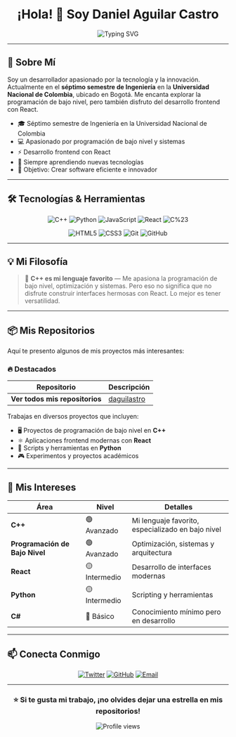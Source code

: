 <div align="center">
  
  # ¡Hola! 👋 Soy Daniel Aguilar Castro
  
  <img src="https://readme-typing-svg.herokuapp.com?font=Fira+Code&pause=1000&color=00D9FF&center=true&vCenter=true&width=435&lines=Desarrollador+de+Software;Séptimo+semestre+Ingeniería;Apasionado+por+Programación+de+Bajo+Nivel;Bogotá%2C+Colombia" alt="Typing SVG" />
  
</div>

---

## 🚀 Sobre Mí

Soy un desarrollador apasionado por la tecnología y la innovación. Actualmente en el **séptimo semestre de Ingeniería** en la **Universidad Nacional de Colombia**, ubicado en Bogotá. Me encanta explorar la programación de bajo nivel, pero también disfruto del desarrollo frontend con React.

- 🎓 Séptimo semestre de Ingeniería en la Universidad Nacional de Colombia
- 💻 Apasionado por programación de bajo nivel y sistemas
- ⚡ Desarrollo frontend con React
- 🌱 Siempre aprendiendo nuevas tecnologías
- 🎯 Objetivo: Crear software eficiente e innovador

---

## 🛠️ Tecnologías & Herramientas

<div align="center">
  
  ![C++](https://img.shields.io/badge/C%2B%2B-00599C?style=for-the-badge&logo=c%2B%2B&logoColor=white)
  ![Python](https://img.shields.io/badge/Python-3776ab?style=for-the-badge&logo=python&logoColor=white)
  ![JavaScript](https://img.shields.io/badge/JavaScript-F7DF1E?style=for-the-badge&logo=javascript&logoColor=black)
  ![React](https://img.shields.io/badge/React-61DAFB?style=for-the-badge&logo=react&logoColor=black)
  ![C%23](https://img.shields.io/badge/C%23-239120?style=for-the-badge&logo=csharp&logoColor=white)
  
  ![HTML5](https://img.shields.io/badge/HTML5-E34C26?style=for-the-badge&logo=html5&logoColor=white)
  ![CSS3](https://img.shields.io/badge/CSS3-1572B6?style=for-the-badge&logo=css3&logoColor=white)
  ![Git](https://img.shields.io/badge/Git-F05032?style=for-the-badge&logo=git&logoColor=white)
  ![GitHub](https://img.shields.io/badge/GitHub-181717?style=for-the-badge&logo=github&logoColor=white)
  
</div>

---

## 💡 Mi Filosofía

> 💫 **C++ es mi lenguaje favorito** — Me apasiona la programación de bajo nivel, optimización y sistemas. Pero eso no significa que no disfrute construir interfaces hermosas con React. Lo mejor es tener versatilidad.

---

## 📦 Mis Repositorios

Aquí te presento algunos de mis proyectos más interesantes:

### 🔥 Destacados

| Repositorio | Descripción |
|-------------|------------|
| **Ver todos mis repositorios** | [daguilastro](https://github.com/daguilastro?tab=repositories) |

Trabajas en diversos proyectos que incluyen:
- 🖥️ Proyectos de programación de bajo nivel en **C++**
- ⚛️ Aplicaciones frontend modernas con **React**
- 🐍 Scripts y herramientas en **Python**
- 🎮 Experimentos y proyectos académicos

---

## 🎯 Mis Intereses

<div align="center">

| Área | Nivel | Detalles |
|------|-------|---------|
| **C++** | 🟢 Avanzado | Mi lenguaje favorito, especializado en bajo nivel |
| **Programación de Bajo Nivel** | 🟢 Avanzado | Optimización, sistemas y arquitectura |
| **React** | 🟡 Intermedio | Desarrollo de interfaces modernas |
| **Python** | 🟡 Intermedio | Scripting y herramientas |
| **C#** | 🔵 Básico | Conocimiento mínimo pero en desarrollo |

</div>

---

## 📫 Conecta Conmigo

<div align="center">
  
  [![Twitter](https://img.shields.io/badge/Twitter-1DA1F2?style=for-the-badge&logo=twitter&logoColor=white)](https://twitter.com/Sisos1609)
  [![GitHub](https://img.shields.io/badge/GitHub-181717?style=for-the-badge&logo=github&logoColor=white)](https://github.com/daguilastro)
  [![Email](https://img.shields.io/badge/Email-D14836?style=for-the-badge&logo=gmail&logoColor=white)](mailto:tu.email@example.com)
  
</div>

---

<div align="center">
  
  ### ⭐ Si te gusta mi trabajo, ¡no olvides dejar una estrella en mis repositorios!
  
  <img src="https://komarev.com/ghpvc/?username=daguilastro&color=blueviolet" alt="Profile views" />
  
</div>
